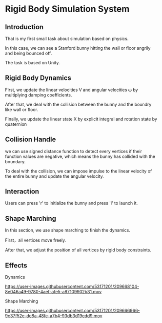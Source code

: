 # Rigid Body Simulation System

## Introduction
That is my first small task about simulation based on physics.

In this case, we can see a Stanford bunny hitting the wall or floor angrily and being bounced off.

The task is based on Unity.

## Rigid Body Dynamics
First, we update the linear velocities V and angular velocities ω by multiplying damping coefficients.

After that, we deal with the collision between the bunny and the boundry like wall or floor.

Finally, we update the linear state X by explicit integral and rotation state by quaternion

## Collision Handle
we can use signed distance function to detect every vertices if their function values are negative, which means the bunny has collided with the boundary. 

To deal with the collision, we can impose impulse to the linear velocity of the entire bunny and update the angular velocity. 

## Interaction
Users can press 'r' to initialize the bunny and press 'l' to launch it. 

## Shape Marching
In this section, we use shape marching to finish the dynamics. 

First，all vertices move freely.

After that, we adjust the position of all vertices by rigid body constraints.

## Effects
Dynamics



https://user-images.githubusercontent.com/53171201/209668104-8e046a49-9780-4aef-afe5-a87109902b31.mov



Shape Marching

https://user-images.githubusercontent.com/53171201/209666966-9c37f52e-de8a-48fc-a7b4-93db3d19edd9.mov


